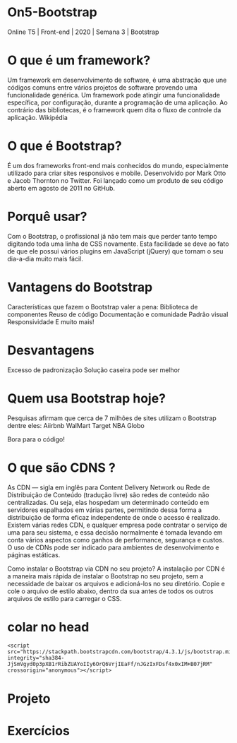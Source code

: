 # On5-Bootstrap
Online T5 | Front-end | 2020 | Semana 3 | Bootstrap

# O que é um framework?

Um framework em desenvolvimento de software, é uma abstração que une códigos comuns entre vários projetos de software provendo uma funcionalidade genérica. Um framework pode atingir uma funcionalidade específica, por configuração, durante a programação de uma aplicação. Ao contrário das bibliotecas, é o framework quem dita o fluxo de controle da aplicação. Wikipédia

# O que é Bootstrap?
É um dos frameworks front-end mais conhecidos do mundo, especialmente utilizado para criar sites responsivos e mobile. Desenvolvido por Mark Otto e Jacob Thornton no Twitter. Foi lançado como um produto de seu código aberto em agosto de 2011 no GitHub.

# Porquê usar?
Com o Bootstrap, o profissional já não tem mais que perder tanto tempo digitando toda uma linha de CSS novamente. Esta facilidade se deve ao fato de que ele possui vários plugins em JavaScript (jQuery) que tornam o seu dia-a-dia muito mais fácil.

# Vantagens do Bootstrap
Características que fazem o Bootstrap valer a pena: Biblioteca de componentes Reuso de código Documentação e comunidade Padrão visual Responsividade E muito mais!

# Desvantagens
Excesso de padronização Solução caseira pode ser melhor

# Quem usa Bootstrap hoje?
Pesquisas afirmam que cerca de 7 milhões de sites utilizam o Bootstrap dentre eles: Aiirbnb WalMart Target NBA Globo

Bora para o código!

# O que são CDNS ?
As CDN — sigla em inglês para Content Delivery Network ou Rede de Distribuição de Conteúdo (tradução livre) são redes de conteúdo não centralizadas. Ou seja, elas hospedam um determinado conteúdo em servidores espalhados em várias partes, permitindo dessa forma a distribuição de forma eficaz independente de onde o acesso é realizado. Existem várias redes CDN, e qualquer empresa pode contratar o serviço de uma para seu sistema, e essa decisão normalmente é tomada levando em conta vários aspectos como ganhos de performance, segurança e custos. O uso de CDNs pode ser indicado para ambientes de desenvolvimento e páginas estáticas.

Como instalar o Bootstrap via CDN no seu projeto? A instalação por CDN é a maneira mais rápida de instalar o Bootstrap no seu projeto, sem a necessidade de baixar os arquivos e adicioná-los no seu diretório. Copie e cole o arquivo de estilo abaixo, dentro da sua antes de todos os outros arquivos de estilo para carregar o CSS.

# colar no head
<script src="https://cdnjs.cloudflare.com/ajax/libs/popper.js/1.14.7/umd/popper.min.js" integrity="sha384 UO2eT0CpHqdSJQ6hJty5KVphtPhzWj9WO1clHTMGa3JDZwrnQq4sF86dIHNDz0W1" crossorigin="anonymous"></script>
    <script src="https://stackpath.bootstrapcdn.com/bootstrap/4.3.1/js/bootstrap.min.js" integrity="sha384-JjSmVgyd0p3pXB1rRibZUAYoIIy6OrQ6VrjIEaFf/nJGzIxFDsf4x0xIM+B07jRM" crossorigin="anonymous"></script>
    
# Projeto

# Exercícios 


